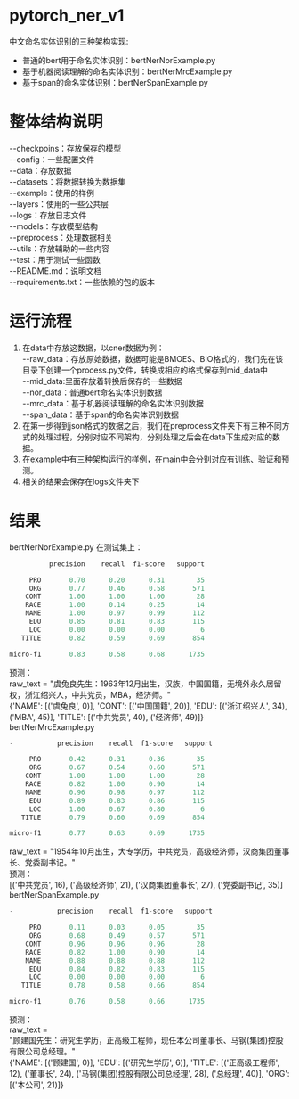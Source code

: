 # pytorch_ner_v1
中文命名实体识别的三种架构实现:
- 普通的bert用于命名实体识别：bertNerNorExample.py
- 基于机器阅读理解的命名实体识别：bertNerMrcExample.py
- 基于span的命名实体识别：bertNerSpanExample.py

# 整体结构说明
--checkpoins：存放保存的模型<br>
--config：一些配置文件<br>
--data：存放数据<br>
--datasets：将数据转换为数据集<br>
--example：使用的样例<br>
--layers：使用的一些公共层<br>
--logs：存放日志文件<br>
--models：存放模型结构<br>
--preprocess：处理数据相关<br>
--utils：存放辅助的一些内容<br>
--test：用于测试一些函数<br>
--README.md：说明文档<br>
--requirements.txt：一些依赖的包的版本<br>

# 运行流程
1. 在data中存放这数据，以cner数据为例：<br>
--raw_data：存放原始数据，数据可能是BMOES、BIO格式的，我们先在该目录下创建一个process.py文件，转换成相应的格式保存到mid_data中<br>
--mid_data:里面存放着转换后保存的一些数据<br>
--nor_data：普通bert命名实体识别数据<br>
--mrc_data：基于机器阅读理解的命名实体识别数据<br>
--span_data：基于span的命名实体识别数据<br>
2. 在第一步得到json格式的数据之后，我们在preprocess文件夹下有三种不同方式的处理过程，分别对应不同架构，分别处理之后会在data下生成对应的数据。
3. 在example中有三种架构运行的样例，在main中会分别对应有训练、验证和预测。
3. 相关的结果会保存在logs文件夹下

# 结果
bertNerNorExample.py
在测试集上：
```python
          precision    recall  f1-score   support

     PRO       0.70      0.20      0.31        35
     ORG       0.77      0.46      0.58       571
    CONT       1.00      1.00      1.00        28
    RACE       1.00      0.14      0.25        14
    NAME       1.00      0.97      0.99       112
     EDU       0.85      0.81      0.83       115
     LOC       0.00      0.00      0.00         6
   TITLE       0.82      0.59      0.69       854

micro-f1       0.83      0.58      0.68      1735
```
预测：<br>
raw_text = "虞兔良先生：1963年12月出生，汉族，中国国籍，无境外永久居留权，浙江绍兴人，中共党员，MBA，经济师。"<br>
{'NAME': [('虞兔良', 0)], 'CONT': [('中国国籍', 20)], 'EDU': [('浙江绍兴人', 34), ('MBA', 45)], 'TITLE': [('中共党员', 40), ('经济师', 49)]}<br>
bertNerMrcExample.py
```python
-           precision    recall  f1-score   support

     PRO       0.42      0.31      0.36        35
     ORG       0.67      0.54      0.60       571
    CONT       1.00      1.00      1.00        28
    RACE       0.82      1.00      0.90        14
    NAME       0.96      0.98      0.97       112
     EDU       0.89      0.83      0.86       115
     LOC       1.00      0.67      0.80         6
   TITLE       0.79      0.60      0.69       854

micro-f1       0.77      0.63      0.69      1735
```
raw_text = "1954年10月出生，大专学历，中共党员，高级经济师，汉商集团董事长、党委副书记。"<br>
预测：<br>
[('中共党员', 16), ('高级经济师', 21), ('汉商集团董事长', 27), ('党委副书记', 35)]<br>
bertNerSpanExample.py
```python
-           precision    recall  f1-score   support

     PRO       0.11      0.03      0.05        35
     ORG       0.68      0.49      0.57       571
    CONT       0.96      0.96      0.96        28
    RACE       0.82      1.00      0.90        14
    NAME       0.88      0.88      0.88       112
     EDU       0.84      0.82      0.83       115
     LOC       0.00      0.00      0.00         6
   TITLE       0.78      0.58      0.66       854

micro-f1       0.76      0.58      0.66      1735
```
预测：<br>
raw_text = <br>"顾建国先生：研究生学历，正高级工程师，现任本公司董事长、马钢(集团)控股有限公司总经理。"<br>
{'NAME': [('顾建国', 0)], 'EDU': [('研究生学历', 6)], 'TITLE': [('正高级工程师', 12), ('董事长', 24), ('马钢(集团)控股有限公司总经理', 28), ('总经理', 40)], 'ORG': [('本公司', 21)]}